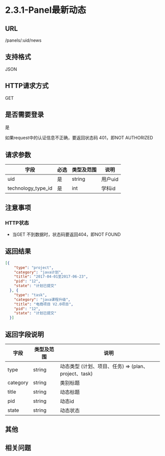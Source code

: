 # 2.3.1-Panel最新动态

## URL

/panels/:uid/news

## 支持格式

JSON

## HTTP请求方式

GET

## 是否需要登录

是

如果request中的认证信息不正确，要返回状态码 401，即NOT AUTHORIZED

## 请求参数

字段 | 必选 | 类型及范围 | 说明
----|------|----------|-------------
uid                 | 是   | string   | 用户uid
technology_type_id  | 是   | int      | 学科id

## 注意事项

### HTTP状态

- 当GET 不到数据时，状态码要返回404，即NOT FOUND

## 返回结果

```json
[{
    "type": "project",
    "category": "java计划",
    "title": "2017-04-01至2017-06-23",
    "pid": "12",
    "state": "计划已提交"
  }, {
    "type": "task",
    "category": "java课程升级",
    "title": "电商项目 V2.0项目",
    "pid": "12",
    "state": "计划已提交"
  }]
```

## 返回字段说明

字段 | 类型及范围 | 说明
----|----------|-------------
type     | string  | 动态类型 (计划、项目、任务) => (plan、project、task)
category | string  | 类别标题
title    | string  | 动态标题
pid      | string  | 动态id
state    | string  | 动态状态

## 其他

## 相关问题

